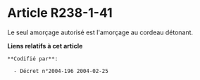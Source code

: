 # Article R238-1-41

Le seul amorçage autorisé est l'amorçage au cordeau détonant.

**Liens relatifs à cet article**

	**Codifié par**:

	  - Décret n°2004-196 2004-02-25
